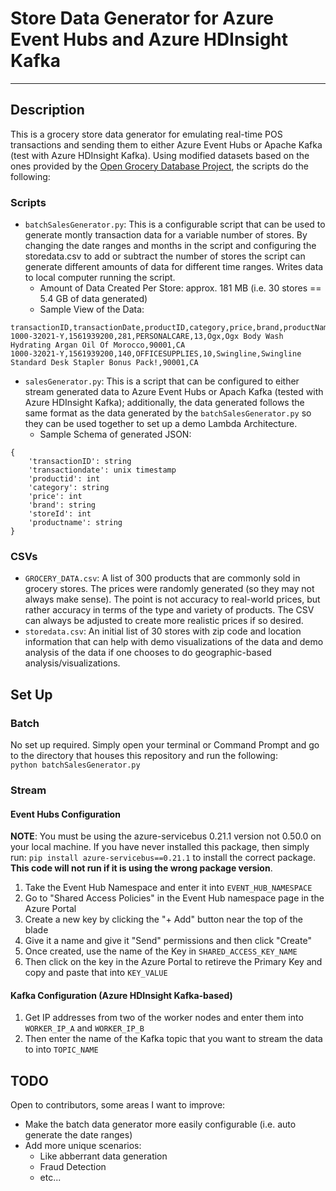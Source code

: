 # Store Data Generator for Azure Event Hubs and Azure HDInsight Kafka
---
## Description  
  
This is a grocery store data generator for emulating real-time POS transactions and sending them to either Azure Event Hubs or Apache Kafka (test with Azure HDInsight Kafka). Using modified datasets based on the ones provided by the [Open Grocery Database Project](http://www.grocery.com/open-grocery-database-project/), the scripts do the following:  
### Scripts  
- `batchSalesGenerator.py`: This is a configurable script that can be used to generate montly transaction data for a variable number of stores. By changing the date ranges and months in the script and configuring the storedata.csv to add or subtract the number of stores the script can generate different amounts of data for different time ranges. Writes data to local computer running the script.  
    - Amount of Data Created Per Store: approx. 181 MB (i.e. 30 stores == 5.4 GB of data generated)    
    - Sample View of the Data:  
```
transactionID,transactionDate,productID,category,price,brand,productName,zipcode,state
1000-32021-Y,1561939200,281,PERSONALCARE,13,Ogx,Ogx Body Wash Hydrating Argan Oil Of Morocco,90001,CA
1000-32021-Y,1561939200,140,OFFICESUPPLIES,10,Swingline,Swingline Standard Desk Stapler Bonus Pack!,90001,CA
```  
- `salesGenerator.py`: This is a script that can be configured to either stream generated data to Azure Event Hubs or Apach Kafka (tested with Azure HDInsight Kafka); additionally, the data generated follows the same format as the data generated by the `batchSalesGenerator.py` so they can be used together to set up a demo Lambda Architecture.  
    - Sample Schema of generated JSON:  
```
{
    'transactionID': string 
    'transactiondate': unix timestamp
    'productid': int
    'category': string
    'price': int
    'brand': string
    'storeId': int
    'productname': string
}
```  
### CSVs  
- `GROCERY_DATA.csv`: A list of 300 products that are commonly sold in grocery stores. The prices were randomly generated (so they may not always make sense). The point is not accuracy to real-world prices, but rather accuracy in terms of the type and variety of products. The CSV can always be adjusted to create more realistic prices if so desired.  
- `storedata.csv`: An initial list of 30 stores with zip code and location information that can help with demo visualizations of the data and demo analysis of the data if one chooses to do geographic-based analysis/visualizations.

## Set Up
  
### Batch  
  
No set up required. Simply open your terminal or Command Prompt and go to the directory that houses this repository and run the following:  
`python batchSalesGenerator.py`  
  
### Stream
  
#### Event Hubs Configuration  
  
**NOTE**: You must be using the azure-servicebus 0.21.1 version not 0.50.0 on your local machine. If you have never installed this package, then simply run: `pip install azure-servicebus==0.21.1` to install the correct package. **This code will not run if it is using the wrong package version**.  
  
1. Take the Event Hub Namespace and enter it into `EVENT_HUB_NAMESPACE`  
2. Go to "Shared Access Policies" in the Event Hub namespace page in the Azure Portal  
3. Create a new key by clicking the "+ Add" button near the top of the blade  
4. Give it a name and give it "Send" permissions and then click "Create"  
5. Once created, use the name of the Key in `SHARED_ACCESS_KEY_NAME`  
6. Then click on the key in the Azure Portal to retireve the Primary Key and copy and paste that into `KEY_VALUE`
  
#### Kafka Configuration (Azure HDInsight Kafka-based)  
  
1. Get IP addresses from two of the worker nodes and enter them into `WORKER_IP_A` and `WORKER_IP_B`  
2. Then enter the name of the Kafka topic that you want to stream the data to into `TOPIC_NAME`
  
## TODO
  
Open to contributors, some areas I want to improve:  
- Make the batch data generator more easily configurable (i.e. auto generate the date ranges)
- Add more unique scenarios:  
    - Like abberrant data generation  
    - Fraud Detection  
    - etc...
